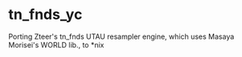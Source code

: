 # tn_fnds_yc
Porting Zteer's tn_fnds UTAU resampler engine, which uses Masaya Morisei's WORLD lib., to *nix
